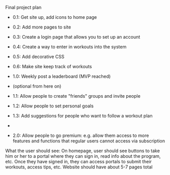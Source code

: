 Final project plan 

* 0.1: Get site up, add icons to home page
* 0.2: Add more pages to site
* 0.3: Create a login page that allows you to set up an account
* 0.4: Create a way to enter in workouts into the system
* 0.5: Add decorative CSS
* 0.6: Make site keep track of workouts
* 1.0: Weekly post a leaderboard (MVP reached)

* (optional from here on)

* 1.1: Allow people to create "friends" groups and invite people
* 1.2: Allow people to set personal goals
* 1.3: Add suggestions for people who want to follow a workout plan
*
* 2.0: Allow people to go premium: e.g. allow them access to more features and functions that regular users cannot access via subscription



What the user should see: On homepage, user should see buttons to take him or her to a portal where they can sign in, read info about the program, etc.
Once they have signed in, they can access portals to submit their workouts, access tips, etc. Website should have about 5-7 pages total